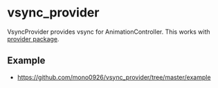 # vsync_provider

VsyncProvider provides vsync for AnimationController.
This works with [provider package](https://pub.dev/packages/provider).

## Example

- https://github.com/mono0926/vsync_provider/tree/master/example
